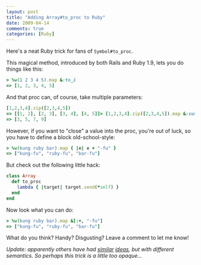 ```yaml
---
layout: post
title: "Adding Array#to_proc to Ruby"
date: 2009-04-14
comments: true
categories: [Ruby]
---
```


Here's a neat Ruby trick for fans of `Symbol#to_proc`.

<!-- more -->

This magical method, introduced by both Rails and Ruby 1.9, lets you do things like this:

```ruby
> %w(1 2 3 4 5).map &:to_i
=> [1, 2, 3, 4, 5]
```

And that proc can, of course, take multiple parameters:

```ruby
[1,2,3,4].zip([2,3,4,5])
=> [[1, 2], [2, 3], [3, 4], [4, 5]]> [1,2,3,4].zip([2,3,4,5]).map &:sum
=> [3, 5, 7, 9]
```

However, if you want to "close" a value into the proc, you're out of
luck, so you have to define a block old-school-style:

```ruby
> %w(kung ruby bar).map { |e| e + "-fu" }
=> ["kung-fu", "ruby-fu", "bar-fu"]
```

But check out the following little hack:

```ruby
class Array
  def to_proc
    lambda { |target| target.send(*self) }
  end
end
```

Now look what you can do:

```ruby
> %w(kung ruby bar).map &[:+, "-fu"]
=> ["kung-fu", "ruby-fu", "bar-fu"]
```

What do you think? Handy? Disgusting? Leave a comment to let me know!

*Update: apparently others have had
[similar](https://rails.lighthouseapp.com/projects/8994/tickets/1253-arrayto_proc)
[ideas](https://blade.nagaokaut.ac.jp/cgi-bin/scat.rb/ruby/ruby-talk/199820),
but with different semantics. So perhaps this trick is a little too
opaque...*
